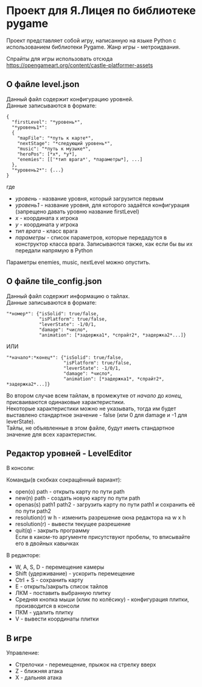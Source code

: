 # Проект для Я.Лицея по библиотеке pygame

Проект представляет собой игру, написанную на языке Python с использованием библиотеки Pygame. Жанр игры - метроидвания.

Спрайты для игры использовать отсюда https://opengameart.org/content/castle-platformer-assets

## О файле level.json

Данный файл содержит конфигурацию уровней.  
Данные записываются в формате:  
```
{  
  "firstLevel": "*уровень*",  
  "*уровень1*":  
  {  
    "mapFile": "*путь к карте*",  
    "nextStage": "*следующий уровень*",  
    "music": "*путь к музыке*",  
    "heroPos": [*x*, *y*],  
    "enemies": [['*тип врага*', *параметры*], ...]  
  },  
  "*уровень2*": {...}  
}  
```
где  
- *уровень* - название уровня, который загрузится первым
- *уровень1* - название уровня, для которого задаётся конфигурация 
(запрещено давать уровню название firstLevel)
- *x* - координата x игрока
- *y* - координата y игрока
- *тип врага* - класс врага
- *параметры* - список параметров, которые передадутся в конструктор класса 
врага. Записываются также, как если бы вы их передали напрямую в Python

Параметры enemies, music, nextLevel можно опустить.

## О файле tile_config.json

Данный файл содержит информацию о тайлах.  
Данные записываются в формате:  
```
"*номер*": {"isSolid": true/false,  
            "isPlatform": true/false,  
            "leverState": -1/0/1,  
            "damage": *число*,  
            "animation": [*задержка1*, *спрайт2*, *задержка2*...]}
```
ИЛИ
```
"*начало*:*конец*": {"isSolid": true/false,  
                     "isPlatform": true/false,  
                     "leverState": -1/0/1,  
                     "damage": *число*,  
                     "animation": [*задержка1*, *спрайт2*, *задержка2*...]}
```         
Во втором случае всем тайлам, в промежутке от *начало* до *конец*,
присваиваются одинаковые характеристики.  
Некоторые характеристики можно не указывать, тогда им будет выставлено
стандартное значение - false (или 0 для damage и -1 для leverState).  
Тайлы, не объявленные в этом файле,
будут иметь стандартное значение для всех характеристик.

## Редактор уровней - LevelEditor

В консоли:

Команды(в скобках сокращённый вариант):
- open(o) path - открыть карту по пути path  
- new(n) path - создать новую карту по пути path  
- openas(s) path1 path2 - загрузить карту по пути path1
и сохранить её по пути path2  
- resolution(r) w h - изменить разрешение окна редактора на w x h  
- resolution(r) - вывести текущее разрешение  
- quit(q) - закрыть программу  
Если в каком-то аргументе присутствуют пробелы, 
то вписывайте его в двойных кавычках

В редакторе:

- W, A, S, D - перемещение камеры  
- Shift (удерживание) - ускорить перемещение  
- Ctrl + S - сохранить карту  
- E - открыть/закрыть список тайлов  
- ЛКМ - поставить выбранную плитку  
- Средняя кнопка мыши (клик по колёсику) - конфигурация плитки, производится в
консоли  
- ПКМ - удалить плитку
- V - вывести координаты плитки

## В игре

Управление:
- Стрелочки - перемещение, прыжок на стрелку вверх
- Z - ближняя атака
- X - дальняя атака
